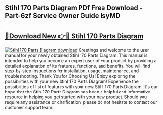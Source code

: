 ## Stihl 170 Parts Diagram PDf Free Download - Part-6zf Service Owner Guide lsyMD

# <h2><a href="http://dflevk.blite.top/?on=Stihl+170+Parts+Diagram">🔗Download New 👉🔴 Stihl 170 Parts Diagram</a></h2>

[![Stihl 170 Parts Diagram download](https://i.imgur.com/lujVjoI.png)](http://dflevk.blite.top/?on=Stihl+170+Parts+Diagram)
Greetings and welcome to the user manual for your newly obtained Stihl 170 Parts Diagram. This manual is intended to help you become an expert user of your product by providing a detailed explanation of its features, functions, and benefits. You will find step-by-step instructions for installation, usage, maintenance, and troubleshooting. Thank You for Choosing Us! Enjoy exploring the possibilities with your new Stihl 170 Parts Diagram! Experience the possibilities of list of features with your new Stihl 170 Parts Diagram. It's our hope that the Stihl 170 Parts Diagram has been a helpful and informative resource in helping you get started with your new product. Should you require any assistance or clarification, please do not hesitate to contact our customer support team.
